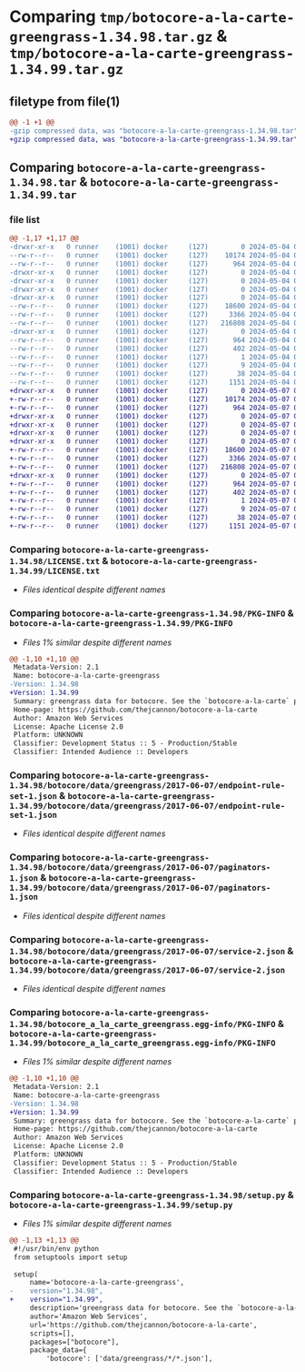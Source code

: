# Comparing `tmp/botocore-a-la-carte-greengrass-1.34.98.tar.gz` & `tmp/botocore-a-la-carte-greengrass-1.34.99.tar.gz`

## filetype from file(1)

```diff
@@ -1 +1 @@
-gzip compressed data, was "botocore-a-la-carte-greengrass-1.34.98.tar", last modified: Sat May  4 01:01:26 2024, max compression
+gzip compressed data, was "botocore-a-la-carte-greengrass-1.34.99.tar", last modified: Tue May  7 01:02:28 2024, max compression
```

## Comparing `botocore-a-la-carte-greengrass-1.34.98.tar` & `botocore-a-la-carte-greengrass-1.34.99.tar`

### file list

```diff
@@ -1,17 +1,17 @@
-drwxr-xr-x   0 runner    (1001) docker     (127)        0 2024-05-04 01:01:26.082134 botocore-a-la-carte-greengrass-1.34.98/
--rw-r--r--   0 runner    (1001) docker     (127)    10174 2024-05-04 01:01:25.000000 botocore-a-la-carte-greengrass-1.34.98/LICENSE.txt
--rw-r--r--   0 runner    (1001) docker     (127)      964 2024-05-04 01:01:26.082134 botocore-a-la-carte-greengrass-1.34.98/PKG-INFO
-drwxr-xr-x   0 runner    (1001) docker     (127)        0 2024-05-04 01:01:26.078134 botocore-a-la-carte-greengrass-1.34.98/botocore/
-drwxr-xr-x   0 runner    (1001) docker     (127)        0 2024-05-04 01:01:26.078134 botocore-a-la-carte-greengrass-1.34.98/botocore/data/
-drwxr-xr-x   0 runner    (1001) docker     (127)        0 2024-05-04 01:01:26.078134 botocore-a-la-carte-greengrass-1.34.98/botocore/data/greengrass/
-drwxr-xr-x   0 runner    (1001) docker     (127)        0 2024-05-04 01:01:26.078134 botocore-a-la-carte-greengrass-1.34.98/botocore/data/greengrass/2017-06-07/
--rw-r--r--   0 runner    (1001) docker     (127)    18600 2024-05-04 01:01:11.000000 botocore-a-la-carte-greengrass-1.34.98/botocore/data/greengrass/2017-06-07/endpoint-rule-set-1.json
--rw-r--r--   0 runner    (1001) docker     (127)     3366 2024-05-04 01:01:11.000000 botocore-a-la-carte-greengrass-1.34.98/botocore/data/greengrass/2017-06-07/paginators-1.json
--rw-r--r--   0 runner    (1001) docker     (127)   216808 2024-05-04 01:01:11.000000 botocore-a-la-carte-greengrass-1.34.98/botocore/data/greengrass/2017-06-07/service-2.json
-drwxr-xr-x   0 runner    (1001) docker     (127)        0 2024-05-04 01:01:26.082134 botocore-a-la-carte-greengrass-1.34.98/botocore_a_la_carte_greengrass.egg-info/
--rw-r--r--   0 runner    (1001) docker     (127)      964 2024-05-04 01:01:26.000000 botocore-a-la-carte-greengrass-1.34.98/botocore_a_la_carte_greengrass.egg-info/PKG-INFO
--rw-r--r--   0 runner    (1001) docker     (127)      402 2024-05-04 01:01:26.000000 botocore-a-la-carte-greengrass-1.34.98/botocore_a_la_carte_greengrass.egg-info/SOURCES.txt
--rw-r--r--   0 runner    (1001) docker     (127)        1 2024-05-04 01:01:26.000000 botocore-a-la-carte-greengrass-1.34.98/botocore_a_la_carte_greengrass.egg-info/dependency_links.txt
--rw-r--r--   0 runner    (1001) docker     (127)        9 2024-05-04 01:01:26.000000 botocore-a-la-carte-greengrass-1.34.98/botocore_a_la_carte_greengrass.egg-info/top_level.txt
--rw-r--r--   0 runner    (1001) docker     (127)       38 2024-05-04 01:01:26.082134 botocore-a-la-carte-greengrass-1.34.98/setup.cfg
--rw-r--r--   0 runner    (1001) docker     (127)     1151 2024-05-04 01:01:25.000000 botocore-a-la-carte-greengrass-1.34.98/setup.py
+drwxr-xr-x   0 runner    (1001) docker     (127)        0 2024-05-07 01:02:28.148098 botocore-a-la-carte-greengrass-1.34.99/
+-rw-r--r--   0 runner    (1001) docker     (127)    10174 2024-05-07 01:02:27.000000 botocore-a-la-carte-greengrass-1.34.99/LICENSE.txt
+-rw-r--r--   0 runner    (1001) docker     (127)      964 2024-05-07 01:02:28.148098 botocore-a-la-carte-greengrass-1.34.99/PKG-INFO
+drwxr-xr-x   0 runner    (1001) docker     (127)        0 2024-05-07 01:02:28.144097 botocore-a-la-carte-greengrass-1.34.99/botocore/
+drwxr-xr-x   0 runner    (1001) docker     (127)        0 2024-05-07 01:02:28.144097 botocore-a-la-carte-greengrass-1.34.99/botocore/data/
+drwxr-xr-x   0 runner    (1001) docker     (127)        0 2024-05-07 01:02:28.144097 botocore-a-la-carte-greengrass-1.34.99/botocore/data/greengrass/
+drwxr-xr-x   0 runner    (1001) docker     (127)        0 2024-05-07 01:02:28.144097 botocore-a-la-carte-greengrass-1.34.99/botocore/data/greengrass/2017-06-07/
+-rw-r--r--   0 runner    (1001) docker     (127)    18600 2024-05-07 01:02:10.000000 botocore-a-la-carte-greengrass-1.34.99/botocore/data/greengrass/2017-06-07/endpoint-rule-set-1.json
+-rw-r--r--   0 runner    (1001) docker     (127)     3366 2024-05-07 01:02:10.000000 botocore-a-la-carte-greengrass-1.34.99/botocore/data/greengrass/2017-06-07/paginators-1.json
+-rw-r--r--   0 runner    (1001) docker     (127)   216808 2024-05-07 01:02:10.000000 botocore-a-la-carte-greengrass-1.34.99/botocore/data/greengrass/2017-06-07/service-2.json
+drwxr-xr-x   0 runner    (1001) docker     (127)        0 2024-05-07 01:02:28.148098 botocore-a-la-carte-greengrass-1.34.99/botocore_a_la_carte_greengrass.egg-info/
+-rw-r--r--   0 runner    (1001) docker     (127)      964 2024-05-07 01:02:28.000000 botocore-a-la-carte-greengrass-1.34.99/botocore_a_la_carte_greengrass.egg-info/PKG-INFO
+-rw-r--r--   0 runner    (1001) docker     (127)      402 2024-05-07 01:02:28.000000 botocore-a-la-carte-greengrass-1.34.99/botocore_a_la_carte_greengrass.egg-info/SOURCES.txt
+-rw-r--r--   0 runner    (1001) docker     (127)        1 2024-05-07 01:02:28.000000 botocore-a-la-carte-greengrass-1.34.99/botocore_a_la_carte_greengrass.egg-info/dependency_links.txt
+-rw-r--r--   0 runner    (1001) docker     (127)        9 2024-05-07 01:02:28.000000 botocore-a-la-carte-greengrass-1.34.99/botocore_a_la_carte_greengrass.egg-info/top_level.txt
+-rw-r--r--   0 runner    (1001) docker     (127)       38 2024-05-07 01:02:28.148098 botocore-a-la-carte-greengrass-1.34.99/setup.cfg
+-rw-r--r--   0 runner    (1001) docker     (127)     1151 2024-05-07 01:02:27.000000 botocore-a-la-carte-greengrass-1.34.99/setup.py
```

### Comparing `botocore-a-la-carte-greengrass-1.34.98/LICENSE.txt` & `botocore-a-la-carte-greengrass-1.34.99/LICENSE.txt`

 * *Files identical despite different names*

### Comparing `botocore-a-la-carte-greengrass-1.34.98/PKG-INFO` & `botocore-a-la-carte-greengrass-1.34.99/PKG-INFO`

 * *Files 1% similar despite different names*

```diff
@@ -1,10 +1,10 @@
 Metadata-Version: 2.1
 Name: botocore-a-la-carte-greengrass
-Version: 1.34.98
+Version: 1.34.99
 Summary: greengrass data for botocore. See the `botocore-a-la-carte` package for more info.
 Home-page: https://github.com/thejcannon/botocore-a-la-carte
 Author: Amazon Web Services
 License: Apache License 2.0
 Platform: UNKNOWN
 Classifier: Development Status :: 5 - Production/Stable
 Classifier: Intended Audience :: Developers
```

### Comparing `botocore-a-la-carte-greengrass-1.34.98/botocore/data/greengrass/2017-06-07/endpoint-rule-set-1.json` & `botocore-a-la-carte-greengrass-1.34.99/botocore/data/greengrass/2017-06-07/endpoint-rule-set-1.json`

 * *Files identical despite different names*

### Comparing `botocore-a-la-carte-greengrass-1.34.98/botocore/data/greengrass/2017-06-07/paginators-1.json` & `botocore-a-la-carte-greengrass-1.34.99/botocore/data/greengrass/2017-06-07/paginators-1.json`

 * *Files identical despite different names*

### Comparing `botocore-a-la-carte-greengrass-1.34.98/botocore/data/greengrass/2017-06-07/service-2.json` & `botocore-a-la-carte-greengrass-1.34.99/botocore/data/greengrass/2017-06-07/service-2.json`

 * *Files identical despite different names*

### Comparing `botocore-a-la-carte-greengrass-1.34.98/botocore_a_la_carte_greengrass.egg-info/PKG-INFO` & `botocore-a-la-carte-greengrass-1.34.99/botocore_a_la_carte_greengrass.egg-info/PKG-INFO`

 * *Files 1% similar despite different names*

```diff
@@ -1,10 +1,10 @@
 Metadata-Version: 2.1
 Name: botocore-a-la-carte-greengrass
-Version: 1.34.98
+Version: 1.34.99
 Summary: greengrass data for botocore. See the `botocore-a-la-carte` package for more info.
 Home-page: https://github.com/thejcannon/botocore-a-la-carte
 Author: Amazon Web Services
 License: Apache License 2.0
 Platform: UNKNOWN
 Classifier: Development Status :: 5 - Production/Stable
 Classifier: Intended Audience :: Developers
```

### Comparing `botocore-a-la-carte-greengrass-1.34.98/setup.py` & `botocore-a-la-carte-greengrass-1.34.99/setup.py`

 * *Files 1% similar despite different names*

```diff
@@ -1,13 +1,13 @@
 #!/usr/bin/env python
 from setuptools import setup
 
 setup(
     name='botocore-a-la-carte-greengrass',
-    version="1.34.98",
+    version="1.34.99",
     description='greengrass data for botocore. See the `botocore-a-la-carte` package for more info.',
     author='Amazon Web Services',
     url='https://github.com/thejcannon/botocore-a-la-carte',
     scripts=[],
     packages=["botocore"],
     package_data={
         'botocore': ['data/greengrass/*/*.json'],
```

